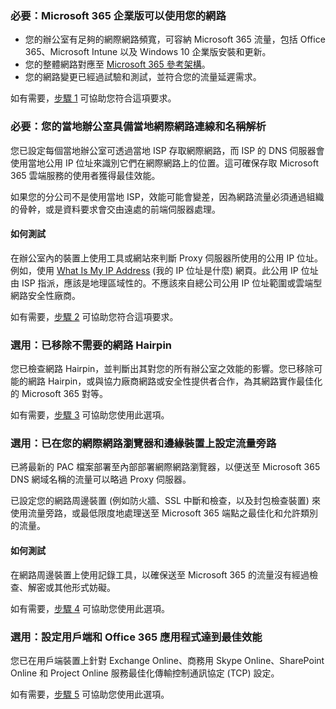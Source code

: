 <a name="crit-networking-step1"></a>
### <a name="required-your-network-is-ready-for-microsoft-365-enterprise"></a>必要：Microsoft 365 企業版可以使用您的網路

- 您的辦公室有足夠的網際網路頻寬，可容納 Microsoft 365 流量，包括 Office 365、Microsoft Intune 以及 Windows 10 企業版安裝和更新。
- 您的整體網路對應至 [Microsoft 365 參考架構](https://docs.microsoft.com/office365/enterprise/office-365-network-connectivity-principles#BKMK_P2)。
- 您的網路變更已經過試驗和測試，並符合您的流量延遲需求。

如有需要，[步驟 1](../networking-provide-bandwidth-cloud-services.md) 可協助您符合這項要求。

<a name="crit-networking-step2"></a>
### <a name="required-your-local-offices-have-local-internet-connections-and-name-resolution"></a>必要：您的當地辦公室具備當地網際網路連線和名稱解析

您已設定每個當地辦公室可透過當地 ISP 存取網際網路，而 ISP 的 DNS 伺服器會使用當地公用 IP 位址來識別它們在網際網路上的位置。這可確保存取 Microsoft 365 雲端服務的使用者獲得最佳效能。

如果您的分公司不是使用當地 ISP，效能可能會變差，因為網路流量必須通過組織的骨幹，或是資料要求會交由遠處的前端伺服器處理。

#### <a name="how-to-test"></a>如何測試
在辦公室內的裝置上使用工具或網站來判斷 Proxy 伺服器所使用的公用 IP 位址。例如，使用 [What Is My IP Address](https://www.whatismypublicip.com/) (我的 IP 位址是什麼) 網頁。此公用 IP 位址由 ISP 指派，應該是地理區域性的。不應該來自總公司公用 IP 位址範圍或雲端型網路安全性廠商。

如有需要，[步驟 2](../networking-dns-resolution-same-location.md) 可協助您符合這項要求。

<a name="crit-networking-step3"></a>
### <a name="optional-unnecessary-network-hairpins-are-removed"></a>選用：已移除不需要的網路 Hairpin

您已檢查網路 Hairpin，並判斷出其對您的所有辦公室之效能的影響。您已移除可能的網路 Hairpin，或與協力廠商網路或安全性提供者合作，為其網路實作最佳化的 Microsoft 365 對等。

如有需要，[步驟 3](../networking-avoid-network-hairpins.md) 可協助您使用此選項。


<a name="crit-networking-step4"></a>
### <a name="optional-you-have-configured-traffic-bypass-on-your-internet-browsers-and-edge-devices"></a>選用：已在您的網際網路瀏覽器和邊緣裝置上設定流量旁路

已將最新的 PAC 檔案部署至內部部署網際網路瀏覽器，以便送至 Microsoft 365 DNS 網域名稱的流量可以略過 Proxy 伺服器。

已設定您的網路周邊裝置 (例如防火牆、SSL 中斷和檢查，以及封包檢查裝置) 來使用流量旁路，或最低限度地處理送至 Microsoft 365 端點之最佳化和允許類別的流量。


#### <a name="how-to-test"></a>如何測試

在網路周邊裝置上使用記錄工具，以確保送至 Microsoft 365 的流量沒有經過檢查、解密或其他形式妨礙。

如有需要，[步驟 4](../networking-configure-proxies-firewalls.md) 可協助您使用此選項。


<a name="crit-networking-step5"></a>
### <a name="optional-your-clients-and-office-365-applications-are-configured-for-optimal-performance"></a>選用：設定用戶端和 Office 365 應用程式達到最佳效能

您已在用戶端裝置上針對 Exchange Online、商務用 Skype Online、SharePoint Online 和 Project Online 服務最佳化傳輸控制通訊協定 (TCP) 設定。

如有需要，[步驟 5](../networking-optimize-tcp-performance.md) 可協助您使用此選項。
